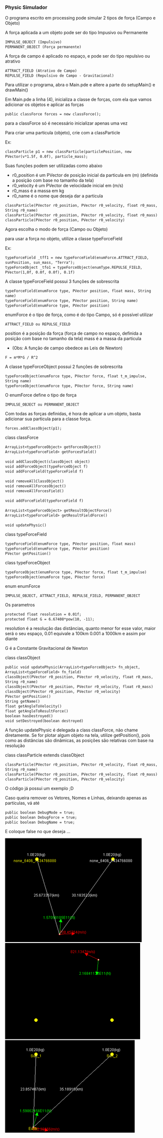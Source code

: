 ### Physic Simulador
O programa escrito em processing pode simular 2 tipos de força (Campo e Objeto)

A força aplicada a um objeto pode ser do tipo Impusivo ou Permanente
```
IMPULSE_OBJECT (Impulsivo)
PERMANENT_OBJECT (Força permanente) 
```

A força de campo é aplicado no espaço, e pode ser do tipo repulsivo ou atrativo

```
ATTRACT_FIELD (Atrativo de Campo)
REPULSE_FIELD (Repulsivo de Campo - Gravitacional)
```

Para utilizar o programa, abra o Main.pde e altere a parte do setupMain() e drawMain()

Em Main.pde a linha (4), inicializa a classe de forças, com ela que vamos adicionar os objetos e aplicar as forças

```
public classForce forces = new classForce();
```

para a  classForce só é necessário inicializar apenas uma vez

Para criar uma particula (objeto), crie com a classParticle

Ex:
```
classParticle p1 = new classParticle(particlePosition, new PVector(v*1.5f, 0.0f), particle_mass);
```

Suas funções podem ser utilizadas como abaixo
* r0_position é um PVector de posição inicial da particula em (m) (definida a posição com base no tamanho da tela)
* r0_velocity é um PVector de velocidade inicial em (m/s)
* r0_mass é a massa em kg
* r0_name é o nome que deseja dar a particula

```
classParticle(PVector r0_position, PVector r0_velocity, float r0_mass, String r0_name)
classParticle(PVector r0_position, PVector r0_velocity, float r0_mass)
classParticle(PVector r0_position, PVector r0_velocity)
```

Agora escolha o modo de força (Campo ou Objeto)

para usar a força no objeto, utilize a classe typeForceField

Ex: 
```
typeForceField _tff1 = new typeForceField(enumForce.ATTRACT_FIELD, sunPosition, sun_mass, "Terra");
typeForceObject _tfo1 = typeForceObject(enumType.REPULSE_FIELD, PVector(1,0f, 0.0f, 0.0f), 0.1f)
```

A classe typeForceField possui 3 funções de sobrescrita

```
typeForceField(enumForce type, PVector position, float mass, String name)
typeForceField(enumForce type, PVector position, String name)
typeForceField(enumForce type, PVector position)
```

enumForce é o tipo de força, como é do tipo Campo, só é possível utilizar

```
ATTRACT_FIELD ou REPULSE_FIELD
```

position é a posição da força (força de campo no espaço, definida a posição com base no tamanho da tela)
mass é a massa da particula

* (Obs: A função de campo obedece as Leis de Newton) 

```
F = m*M*G / R^2
```

A classe typeForceObject possui 2 funções de sobrescrita

```
typeForceObject(enumForce type, PVector force, float t_m_impulse, String name)
typeForceObject(enumForce type, PVector force, String name)
```

O enumForce define o tipo de força

```
IMPULSE_OBJECT ou PERMANENT_OBJECT
```

Com todas as forças definidas, é hora de aplicar a um objeto, basta adicionar sua particula para a classe força.

```
forces.addClassObject(p1);
```

class classForce
```
ArrayList<typeForceObject> getForcesObject()
ArrayList<typeForceField> getForcesField()

void addClassObject(classObject object)
void addForceObject(typeForceObject f)
void addForceField(typeForceField f)

void removeAllClassObject()
void removeAllForcesObject()
void removeAllForcesField()

void addForceField(typeForceField f)

ArrayList<typeForceObject> getResultObjectForce()
ArrayList<typeForceField> getResultFieldForce()

void updatePhysic()
```

class typeForceField
```
typeForceField(enumForce type, PVector position, float mass)
typeForceField(enumForce type, PVector position)
PVector getPosition()
```


class typeForceObject
```
typeForceObject(enumForce type, PVector force, float t_m_impulse)
typeForceObject(enumForce type, PVector force)
```

enum enumForce
```
IMPULSE_OBJECT, ATTRACT_FIELD, REPULSE_FIELD, PERMANENT_OBJECT
```

Os parametros

```
protected float resolution = 0.01f;
protected float G = 6.67408*pow(10, -11);
```

resolution é a resolução das distâncias, quanto menor for esse valor, maior será o seu espaço, 0.01 equivale a 100km 0.001 a 1000km e assim por diante

G é a Constante Gravitacional de Newton

class classObject
```
public void updatePhysic(ArrayList<typeForceObject> fn_object, ArrayList<typeForceField> fn_field)
classObject(PVector r0_position, PVector r0_velocity, float r0_mass, String r0_name)
classObject(PVector r0_position, PVector r0_velocity, float r0_mass)
classObject(PVector r0_position, PVector r0_velocity)
PVector getPosition()
String getName()
float getAngleToVelocity()
float getAngleToResultForce()
boolean hasDestroyed()
void setDestroyed(boolean destroyed)
```

A função updatePhysic é delegada a class classForce, não chame diretamente.
Se for plotar algum objeto na tela, utilize getPosition(), pois como as distâncias são dinâmicas, as posições são relativas com base na resolução

class classParticle extends classObject
```
classParticle(PVector r0_position, PVector r0_velocity, float r0_mass, String r0_name)
classParticle(PVector r0_position, PVector r0_velocity, float r0_mass)
classParticle(PVector r0_position, PVector r0_velocity)
```

O código já possui um exemplo ;D

Caso queira remover os Vetores, Nomes e Linhas, deixando apenas as partículas, vá até 

```
public boolean DebugMode = true;
public boolean DebugForce = true;
public boolean DebugName = true;
```

E coloque false no que deseja ...

![Image 1](https://raw.githubusercontent.com/AchcarLucas/Engenharia-F-sica-USP-/master/PhysicSimulator/image/image_1.png)
![Image 2](https://raw.githubusercontent.com/AchcarLucas/Engenharia-F-sica-USP-/master/PhysicSimulator/image/image_2.png)
![Image 3](https://raw.githubusercontent.com/AchcarLucas/Engenharia-F-sica-USP-/master/PhysicSimulator/image/image_3.png)
